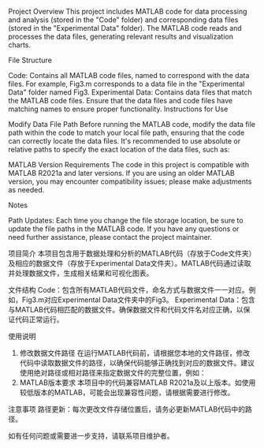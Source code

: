 
Project Overview
This project includes MATLAB code for data processing and analysis (stored in the "Code" folder) and corresponding data files (stored in the "Experimental Data" folder). The MATLAB code reads and processes the data files, generating relevant results and visualization charts.

File Structure

Code: Contains all MATLAB code files, named to correspond with the data files. For example, Fig3.m corresponds to a data file in the "Experimental Data" folder named Fig3.
Experimental Data: Contains data files that match the MATLAB code files. Ensure that the data files and code files have matching names to ensure proper functionality.
Instructions for Use

Modify Data File Path
Before running the MATLAB code, modify the data file path within the code to match your local file path, ensuring that the code can correctly locate the data files. It's recommended to use absolute or relative paths to specify the exact location of the data files, such as:

MATLAB Version Requirements
The code in this project is compatible with MATLAB R2021a and later versions. If you are using an older MATLAB version, you may encounter compatibility issues; please make adjustments as needed.

Notes

Path Updates: Each time you change the file storage location, be sure to update the file paths in the MATLAB code.
If you have any questions or need further assistance, please contact the project maintainer.

项目简介
本项目包含用于数据处理和分析的MATLAB代码（存放于Code文件夹）及相应的数据文件（存放于Experimental Data文件夹）。MATLAB代码通过读取并处理数据文件，生成相关结果和可视化图表。

文件结构
Code：包含所有MATLAB代码文件，命名方式与数据文件一一对应。例如，Fig3.m对应Experimental Data文件夹中的Fig3。
Experimental Data：包含与MATLAB代码相匹配的数据文件。确保数据文件和代码文件名对应正确，以保证代码正常运行。

使用说明
1. 修改数据文件路径
在运行MATLAB代码前，请根据您本地的文件路径，修改代码中读取数据文件的路径，以确保代码能够正确找到对应的数据文件。建议使用绝对路径或相对路径来指定数据文件的完整位置，例如：
2. MATLAB版本要求
本项目中的代码兼容MATLAB R2021a及以上版本。如使用较低版本的MATLAB，可能会出现兼容性问题，请根据需要进行修改。

注意事项
路径更新：每次更改文件存储位置后，请务必更新MATLAB代码中的路径。

如有任何问题或需要进一步支持，请联系项目维护者。
